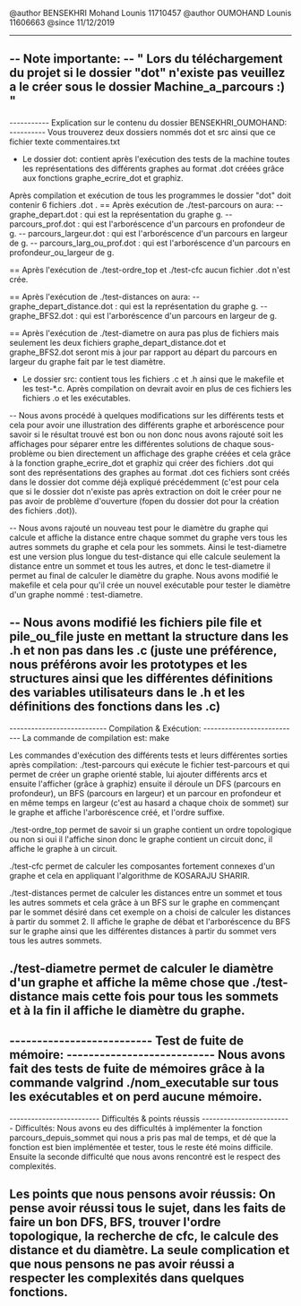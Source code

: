 @author BENSEKHRI 	 Mohand Lounis 	11710457
@author OUMOHAND 	   Lounis			    11606663
@since 11/12/2019


--------------------------------------------------------------------------------
 -- Note importante: --
" Lors du téléchargement du projet si le dossier "dot" n'existe pas veuillez a le créer sous le dossier Machine_a_parcours :) "
--------------------------------------------------------------------------------



----------- Explication sur le contenu du dossier BENSEKHRI_OUMOHAND: ----------
Vous trouverez deux dossiers nommés dot et src ainsi que ce fichier texte
commentaires.txt

 * Le dossier dot: contient après l'exécution des tests de la machine toutes les représentations des
différents graphes au format .dot créées grâce aux fonctions graphe_ecrire_dot et graphiz.

Après compilation et exécution de tous les programmes le dossier "dot" doit
contenir 6 fichiers .dot .
  == Après exécution de ./test-parcours on aura:
-- graphe_depart.dot : qui est la représentation du graphe g.
-- parcours_prof.dot : qui est l'arboréscence d'un parcours en profondeur de g.
-- parcours_largeur.dot : qui est l'arboréscence d'un parcours en largeur de g.
-- parcours_larg_ou_prof.dot : qui est l'arboréscence d'un parcours en profondeur_ou_largeur de g.

  == Après l'exécution de ./test-ordre_top et ./test-cfc
aucun fichier .dot n'est crée.

  == Après l'exécution de ./test-distances on aura:
-- graphe_depart_distance.dot : qui est la représentation du graphe g.
-- graphe_BFS2.dot : qui est l'arboréscence d'un parcours en largeur de g.

  == Après l'exécution de ./test-diametre on aura pas plus de fichiers mais
seulement les deux fichiers graphe_depart_distance.dot et graphe_BFS2.dot seront
mis à jour par rapport au départ du parcours en largeur du graphe fait par le 
test diamètre.


  * Le dossier src: contient tous les fichiers .c et .h ainsi que le makefile et
les test-*.c. Après compilation on devrait avoir en plus de ces fichiers les
fichiers .o et les exécutables.

-- Nous avons procédé à quelques modifications sur les différents tests et cela
pour avoir une illustration des différents graphe et arboréscence pour savoir si
le résultat trouvé est bon ou non donc nous avons rajouté soit les affichages pour
séparer entre les différentes solutions de chaque sous-problème ou bien directement
un affichage des graphe créées et cela grâce à la fonction graphe_ecrire_dot et
graphiz qui créer des fichiers .dot qui sont des représentations des graphes au
format .dot ces fichiers sont créés dans le dossier dot comme déjà expliqué
précédemment (c'est pour cela que si le dossier dot n'existe pas après extraction
on doit le créer pour ne pas avoir de problème d'ouverture (fopen du dossier dot
pour la création des fichiers .dot)).

-- Nous avons rajouté un nouveau test pour le diamètre du graphe qui calcule
et affiche la distance entre chaque sommet du graphe vers tous les autres sommets
du graphe et cela pour les sommets. Ainsi le test-diametre est une version plus
longue du test-distance qui elle calcule seulement la distance entre un sommet
et tous les autres, et donc le test-diametre il permet au final de calculer le
diamètre du graphe. Nous avons modifié le makefile et cela pour qu'il crée un nouvel
exécutable pour tester le diamètre d'un graphe nommé : test-diametre.

-- Nous avons modifié les fichiers pile file et pile_ou_file juste en mettant
la structure dans les .h et non pas dans les .c (juste une préférence, nous
préférons avoir les prototypes et les structures ainsi que les différentes
définitions des variables utilisateurs dans le .h et les définitions des
fonctions dans les .c)
--------------------------------------------------------------------------------



--------------------------- Compilation & Exécution: ---------------------------
La commande de compilation est: make

Les commandes d'exécution des différents tests et leurs différentes sorties après compilation:
./test-parcours
qui exécute le fichier test-parcours et qui permet de créer un graphe orienté
stable, lui ajouter différents arcs et ensuite l'afficher (grâce à graphiz)
ensuite il déroule un DFS (parcours en profondeur), un BFS (parcours en largeur) 
et  un parcour en profondeur et en même temps en largeur (c'est au hasard a chaque 
choix de sommet) sur le graphe et affiche l'arboréscence créé, et l'ordre suffixe.

./test-ordre_top 
permet de savoir si un graphe contient un ordre topologique ou non 
si oui il l'affiche sinon donc le graphe contient un circuit donc, il affiche le
graphe à un circuit.

./test-cfc 
permet de calculer les composantes fortement connexes d'un graphe
et cela en appliquant l'algorithme de KOSARAJU SHARIR.

./test-distances 
permet de calculer les distances entre un sommet et tous les
autres sommets et cela grâce à un BFS sur le graphe en commençant par le sommet
désiré dans cet exemple on a choisi de calculer les distances à partir du
sommet 2. Il affiche le graphe de débat et l'arboréscence du BFS sur le graphe
ainsi que les différentes distances à partir du sommet vers tous les autres sommets.

./test-diametre 
permet de calculer le diamètre d'un graphe et affiche la même
chose que ./test-distance mais cette fois pour tous les sommets et à la fin il
affiche le diamètre du graphe.
--------------------------------------------------------------------------------



-------------------------- Test de fuite de mémoire: ---------------------------
Nous avons fait des tests de fuite de mémoires grâce à la commande
valgrind ./nom_executable sur tous les exécutables et on perd aucune mémoire.
--------------------------------------------------------------------------------



------------------------- Difficultés & points réussis -------------------------
Difficultés:
Nous avons eu des difficultés à implémenter la fonction parcours_depuis_sommet
qui nous a pris pas mal de temps, et dé que la fonction est bien implémentée
et tester, tous le reste été moins difficile.
Ensuite la seconde difficulté que nous avons rencontré est le respect des complexités.


Les points que nous pensons avoir réussis:
On pense avoir réussi tous le sujet, dans les faits de faire un bon DFS, BFS,
trouver l'ordre topologique, la recherche de cfc, le calcule des distance et du diamètre.
La seule complication et que nous pensons ne pas avoir réussi a respecter
les complexités dans quelques fonctions.
--------------------------------------------------------------------------------
